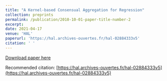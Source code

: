 ```yaml
---
title: "A Kernel-based Consensual Aggregation for Regression"
collection: preprints
permalink: /publication/2010-10-01-paper-title-number-2
excerpt: 
date: 2021-04-17
venue: 'HAL'
paperurl: 'https://hal.archives-ouvertes.fr/hal-02884333v5'
citation: ' '
---
```


[Download paper here](https://hal.archives-ouvertes.fr/hal-02884333v5)

Recommended citation: [https://hal.archives-ouvertes.fr/hal-02884333v5](https://hal.archives-ouvertes.fr/hal-02884333v5)
